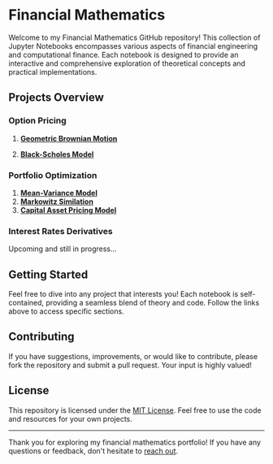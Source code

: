 # Financial Mathematics

Welcome to my Financial Mathematics GitHub repository! This collection of Jupyter Notebooks encompasses various aspects of financial engineering and computational finance. Each notebook is designed to provide an interactive and comprehensive exploration of theoretical concepts and practical implementations.

## Projects Overview

### Option Pricing

1. [**Geometric Brownian Motion**](./Option%20Pricing/Geometric%20Brownian%20Motion.ipynb)

2. [**Black-Scholes Model**](./Option%20Pricing/Black-Sholes%20Model.ipynb)

### Portfolio Optimization

1. [**Mean-Variance Model**](./Portolio%20Optimization/Mean-Variance%20Model.ipynb)
2. [**Markowitz Similation**](./Portolio%20Optimization/Markowitz%20Simulation.ipynb)
3. [**Capital Asset Pricing Model**](./Portolio%20Optimization/Capital%20Asset%20Pricing%20Model.ipynb)

### Interest Rates Derivatives

Upcoming and still in progress...

## Getting Started

Feel free to dive into any project that interests you! Each notebook is self-contained, providing a seamless blend of theory and code. Follow the links above to access specific sections.

## Contributing

If you have suggestions, improvements, or would like to contribute, please fork the repository and submit a pull request. Your input is highly valued!

## License

This repository is licensed under the [MIT License](./LICENSE.md). Feel free to use the code and resources for your own projects.

---

Thank you for exploring my financial mathematics portfolio! If you have any questions or feedback, don't hesitate to [reach out](mailto:espinetandreu@gmail.com).
